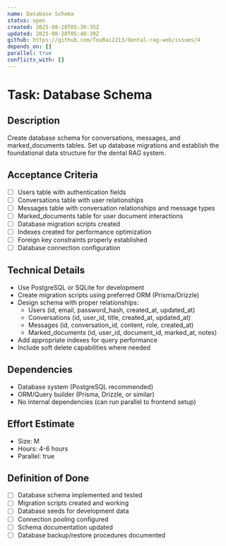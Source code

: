 ```yaml
---
name: Database Schema
status: open
created: 2025-08-28T05:30:35Z
updated: 2025-08-28T05:40:39Z
github: https://github.com/TouRai2213/dental-rag-web/issues/4
depends_on: []
parallel: true
conflicts_with: []
---
```


# Task: Database Schema

## Description
Create database schema for conversations, messages, and marked_documents tables. Set up database migrations and establish the foundational data structure for the dental RAG system.

## Acceptance Criteria
- [ ] Users table with authentication fields
- [ ] Conversations table with user relationships
- [ ] Messages table with conversation relationships and message types
- [ ] Marked_documents table for user document interactions
- [ ] Database migration scripts created
- [ ] Indexes created for performance optimization
- [ ] Foreign key constraints properly established
- [ ] Database connection configuration

## Technical Details
- Use PostgreSQL or SQLite for development
- Create migration scripts using preferred ORM (Prisma/Drizzle)
- Design schema with proper relationships:
  - Users (id, email, password_hash, created_at, updated_at)
  - Conversations (id, user_id, title, created_at, updated_at)
  - Messages (id, conversation_id, content, role, created_at)
  - Marked_documents (id, user_id, document_id, marked_at, notes)
- Add appropriate indexes for query performance
- Include soft delete capabilities where needed

## Dependencies
- Database system (PostgreSQL recommended)
- ORM/Query builder (Prisma, Drizzle, or similar)
- No internal dependencies (can run parallel to frontend setup)

## Effort Estimate
- Size: M
- Hours: 4-6 hours
- Parallel: true

## Definition of Done
- [ ] Database schema implemented and tested
- [ ] Migration scripts created and working
- [ ] Database seeds for development data
- [ ] Connection pooling configured
- [ ] Schema documentation updated
- [ ] Database backup/restore procedures documented
